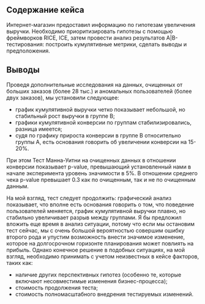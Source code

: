 ## Содержание кейса
Интернет-магазин предоставил информацию по гипотезам увеличения выручки.
Необходимо приоритизировать гипотезы с помощью фреймворков RICE, ICE,
затем провести анализ результатов A|B-тестирования: построить кумулятивные метрики, сделать выводы и предположения. 

## Выводы
Проведя дополнительные исследования на данных, очищенных от больших заказов (более 28 тыс.) и аномальных пользователей (более двух заказов), мы установили следующее:

- график кумулятивной выручки четко показывает небольшой, но стабильный рост выручки в группе B; 
- графики кумулятивной конверсии по группам стабилизировались, разница имеется; 
- судя по графику прироста конверсии в группе B относительно группы А, есть основания говорить об увеличении конверсии на 15-20%.

При этом Тест Манна-Уитни на очищенных данных в отношении конверсии показывает p-value, превышающий установленный нами в начале эксперимента уровень значимости в 5%. В отношении среднего чека p-value превышает 0.3 как по очищенным, так и не по очищенным данным.

На мой взгляд, тест следует продолжить: графический анализ показывает, что вполне есть основания говорить о том, что поведение пользователей меняется, график кумулятивной выручки плавно, но стабильно увеличивает разрыв между группами. Я бы предложил вложить еще время в анализ ситуации, потому что если мы остановим тест сейчас, мы с очень большой вероятностью совершим ошибку второго рода и упустим возможность внести значимое изменение, которое на долгосрочном горизонте планирования может повлиять на прибыль.
Однако конечное решение в подобных ситуациях, на мой взгляд, необходимо принимать с учетом неизвестных в кейсе факторов, таких как:

- наличие других перспективных гипотез (особенно те, которые включают несовместимые изменения бизнес-процесса); 
- стоимость продолжения теста; 
- стоимость полномасштабного внедрения тестируемых изменений.

